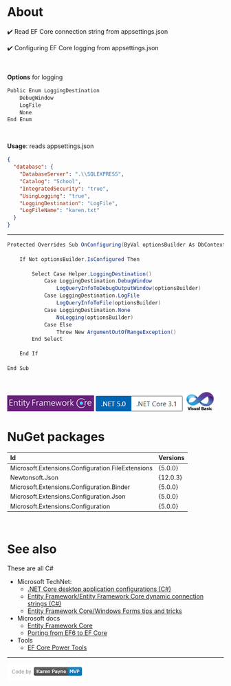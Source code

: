 # About

:heavy_check_mark: Read EF Core connection string from appsettings.json

:heavy_check_mark: Configuring EF Core logging from appsettings.json

</br>

**Options** for logging

```csharp
Public Enum LoggingDestination
    DebugWindow
    LogFile
    None
End Enum
```
</br>

**Usage**: reads appsettings.json

```json
{
  "database": {
    "DatabaseServer": ".\\SQLEXPRESS",
    "Catalog": "School",
    "IntegratedSecurity": "true",
    "UsingLogging": "true",
    "LoggingDestination": "LogFile",
    "LogFileName": "karen.txt" 
  }
}
```
---

```csharp
Protected Overrides Sub OnConfiguring(ByVal optionsBuilder As DbContextOptionsBuilder)

	If Not optionsBuilder.IsConfigured Then

		Select Case Helper.LoggingDestination()
			Case LoggingDestination.DebugWindow
				LogQueryInfoToDebugOutputWindow(optionsBuilder)
			Case LoggingDestination.LogFile
				LogQueryInfoToFile(optionsBuilder)
			Case LoggingDestination.None
				NoLogging(optionsBuilder)
			Case Else
				Throw New ArgumentOutOfRangeException()
		End Select

	End If

End Sub
```

</br>


![img](assets/efcore.png) ![image](assets/Versions.png) 
![img](assets/vb1.png)


# NuGet packages

|Id| Versions | 
| :--- | :---         |
|Microsoft.Extensions.Configuration.FileExtensions|  {5.0.0} | 
|Newtonsoft.Json|  {12.0.3} | 
|Microsoft.Extensions.Configuration.Binder|   {5.0.0} |
|Microsoft.Extensions.Configuration.Json|   {5.0.0} | 
|Microsoft.Extensions.Configuration|   {5.0.0} | 

</br>

# See also

These are all C#

- Microsoft TechNet: 
  - [.NET Core desktop application configurations (C#)](https://social.technet.microsoft.com/wiki/contents/articles/54173.net-core-desktop-application-configurations-c.aspx)
  - [Entity Framework/Entity Framework Core dynamic connection strings (C#)](https://social.technet.microsoft.com/wiki/contents/articles/54079.entity-frameworkentity-framework-core-dynamic-connection-strings-c.aspx)
  - [Entity Framework Core/Windows Forms tips and tricks](https://social.technet.microsoft.com/wiki/contents/articles/53635.entity-framework-corewindows-forms-tips-and-tricks.aspx)
- Microsoft docs
  - [Entity Framework Core](https://docs.microsoft.com/en-us/ef/core/)
  - [Porting from EF6 to EF Core](https://docs.microsoft.com/en-us/ef/efcore-and-ef6/porting/)
- Tools
  - [EF Core Power Tools](https://marketplace.visualstudio.com/items?itemName=ErikEJ.EFCorePowerTools)
  
---

![img](assets/kpmvp1.png)
